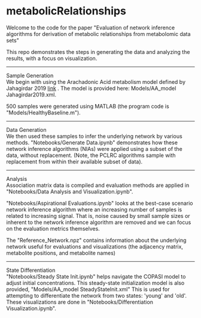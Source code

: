# metabolicRelationships
Welcome to the code for the paper "Evaluation of network inference algorithms for derivation of metabolic relationships from metabolomic data sets"

This repo demonstrates the steps in generating the data and analyzing the results, with a focus on visualization.

---
Sample Generation<br>
We begin with using the Arachadonic Acid metabolism model defined by Jahagirdar 2019 [link](https://www.semanticscholar.org/paper/Simulation-and-reconstruction-association-networks-Jahagirdar-Su%C3%A1rez-Diez/4b614e1ff9e25baf205fa1fad3f3b455fec02a29)
. The model is provided here: Models/AA_model Jahagirdar2019.xml.

500 samples were generated using MATLAB (the program code is "Models/HealthyBaseline.m").

-----
Data Generation<br>
We then used these samples to infer the underlying network by various methods. "Notebooks/Generate Data.ipynb" demonstrates how these network inference algorithms (NIAs) were applied using a subset of the data, without replacement. (Note, the PCLRC algorithms sample with replacement from within their available subset of data).

-----
Analysis<br>
Association matrix data is compiled and evaluation methods are applied in "Notebooks/Data Analysis and Visualization.ipynb".

"Notebooks/Aspirational Evaluations.ipynb" looks at the best-case scenario network inference algorithm where an increasing number of samples is related to increasing signal. That is, noise caused by small sample sizes or inherent to the network inference algorithm are removed and we can focus on the evaluation metrics themselves.

The "Reference_Network.npz" contains information about the underlying network useful for evaluations and visualizations (the adjacency matrix, metabolite positions, and metabolite names)

----
State Differentiation<br>
"Notebooks/Steady State Init.ipynb" helps navigate the COPASI model to adjust initial concentrations. This steady-state initialization model is also provided, "Models/AA_model SteadyStateInit.xml"
This is used for attempting to differentiate the network from two states: 'young' and 'old'. These visualizations are done in "Notebooks/Differentiation Visualization.ipynb".


